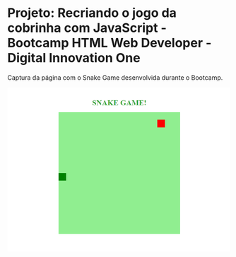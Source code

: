 # Projeto: Recriando o jogo da cobrinha com JavaScript - Bootcamp HTML Web Developer - Digital Innovation One

Captura da página com o Snake Game desenvolvida durante o Bootcamp.

![Captura da página com o Snake Game desenvolvida durante o Bootcamp](./CapturaSnakeGame.png "Captura da página com Snake Game.")
